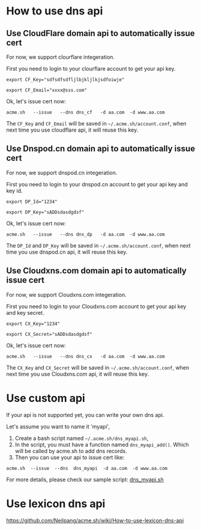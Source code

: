 # How to use dns api

## Use CloudFlare domain api to automatically issue cert

For now, we support clourflare integeration.

First you need to login to your clourflare account to get your api key.

```
export CF_Key="sdfsdfsdfljlbjkljlkjsdfoiwje"

export CF_Email="xxxx@sss.com"

```

Ok, let's issue cert now:
```
acme.sh   --issue   --dns dns_cf   -d aa.com  -d www.aa.com
```

The `CF_Key` and `CF_Email`  will be saved in `~/.acme.sh/account.conf`, when next time you use cloudflare api, it will reuse this key.



## Use Dnspod.cn domain api to automatically issue cert

For now, we support dnspod.cn integeration.

First you need to login to your dnspod.cn account to get your api key and key id.

```
export DP_Id="1234"

export DP_Key="sADDsdasdgdsf"

```

Ok, let's issue cert now:
```
acme.sh   --issue   --dns dns_dp   -d aa.com  -d www.aa.com
```

The `DP_Id` and `DP_Key`  will be saved in `~/.acme.sh/account.conf`, when next time you use dnspod.cn api, it will reuse this key.


## Use Cloudxns.com domain api to automatically issue cert

For now, we support Cloudxns.com integeration.

First you need to login to your Cloudxns.com account to get your api key and key secret.

```
export CX_Key="1234"

export CX_Secret="sADDsdasdgdsf"

```

Ok, let's issue cert now:
```
acme.sh   --issue   --dns dns_cx   -d aa.com  -d www.aa.com
```

The `CX_Key` and `CX_Secret`  will be saved in `~/.acme.sh/account.conf`, when next time you use Cloudxns.com api, it will reuse this key.



# Use custom api

If your api is not supported yet,  you can write your own dns api.

Let's assume you want to name it 'myapi',

1. Create a bash script named  `~/.acme.sh/dns_myapi.sh`,
2. In the script, you must have a function named `dns_myapi_add()`. Which will be called by acme.sh to add dns records.
3. Then you can use your api to issue cert like:

```
acme.sh  --issue  --dns  dns_myapi  -d aa.com  -d www.aa.com
```

For more details, please check our sample script: [dns_myapi.sh](dns_myapi.sh)



# Use lexicon dns api

https://github.com/Neilpang/acme.sh/wiki/How-to-use-lexicon-dns-api


